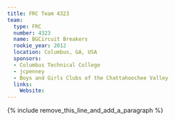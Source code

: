 ```yaml
---
title: FRC Team 4323
team:
  type: FRC
  number: 4323
  name: BGCircuit Breakers
  rookie_year: 2012
  location: Columbus, GA, USA
  sponsors:
  - Columbus Technical College
  - jcpenney
  - Boys and Girls Clubs of the Chattahoochee Valley
  links:
    Website:
---
```


{% include remove_this_line_and_add_a_paragraph %}